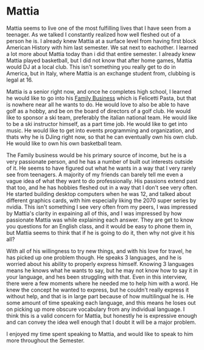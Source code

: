 # Mattia

Mattia seems to live one of the most fulfilling lives that I have seen from a teenager. As we talked I constantly realized how well fleshed out of a person he is. I already knew Mattia at a surface level from having first block American History with him last semester. We sat next to eachother. I learned a lot more about Mattia today than i did that entire semester. I already knew Mattia played basketball, but I did not know that after home games, Mattia would DJ at a local club. This isn't something you really get to do in America, but in Italy, where Mattia is an exchange student from, clubbing is legal at 16. 

Mattia is a senior right now, and once he completes high school, I learned he would like to go into his [Family Business](http://felicetti.it/) which is Felicetti Pasta, but that is nowhere near all he wants to do. He would love to also be able to have golf as a hobby, and be on the board of directors of a golf club. He would like to sponsor a ski team, preferably the italian national team. He would like to be a ski instructor himself, as a part time job. He would like to get into music. He would like to get into events programming and organization, and thats why he is DJing right now, so that he can eventually own his own club. He would like to own his own basketball team. 

The Family business would be his primary source of income, but he is a very passionate person, and he has a number of built out interests outside of it. He seems to have figured out what he wants in a way that I very rarely see from teenagers. A majority of my friends can barely tell me even a vague idea of what they want to do professionally. His passions extend past that too, and he has hobbies fleshed out in a way that I don't see very often. He started building desktop computers when he was 12, and talked about different graphics cards, with him especially liking the 2070 super series by nvidia. This isn't something I see very often from my peers,  I was impressed by Mattia's clarity in expaining all of this, and I was impressed by how passionate Mattia was while explaining each answer. They are get to know you questions for an English class, and it would be easy to phone them in, but Mattia seems to think that if he is going to do it, then why not give it his all? 

With all of his willingness to try new things, and with his love for travel, he has picked up one problem though. He speaks 3 languages, and he is worried about his ability to properly express himself. Knowing 3 languages means he knows what he wants to say, but he may not know how to say it in your language, and hes been struggling with that. Even in this interview, there were a few moments where he needed me to help him with a word. He knew the concept he wanted to express, but he couldn't really express it without help, and that is in large part because of how multilingual he is. He some amount of time speaking each language, and this means he loses out on picking up more obscure vocabulary from any individual language. I think this is a valid concern for Mattia, but honestly he is expressive enough and can convey the idea well enough that I doubt it will be a major problem.

I enjoyed my time spent speaking to Mattia, and would like to speak to him more throughout the Semester.  


